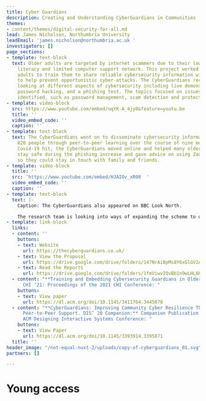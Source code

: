 ```yaml
---
title: Cyber Guardians
description: Creating and Understanding CyberGuardians in Communities
themes:
- content/themes/digital-security-for-all.md
lead: James Nicholson, Northumbria University
leadEmail: 'james.nicholson@northumbria.ac.uk '
investigators: []
page_sections:
- template: text-block
  text: Older adults are targeted by internet scammers due to their lower digital
    literacy and limited computer support network. This project worked with 14 older
    adults to train them to share reliable cybersecurity information with their peers
    to help prevent opportunistic cyber-attacks. The CyberGuardians received training
    looking at different aspects of cybersecurity including live demonstrations of
    password hacking, and a phishing test. The topics focused on issues the group
    identified, such as password management, scam detection and protective software.
- template: video-block
  src: https://www.youtube.com/embed/uqYK-A_4jy8&feature=youtu.be
  title: ''
  video_embed_code: ''
  caption: ''
- template: text-block
  text: The CyberGuardians went on to disseminate cybersecurity information to around
    820 people through peer-to-peer learning over the course of nine months. When
    Covid-19 hit, the CyberGuardians moved online and helped many older citizens to
    stay safe during the phishing increase and gave advice on using Zoom securely
    so they could stay in touch with family and friends.
- template: video-block
  title: ''
  src: 'https://www.youtube.com/embed/HJAIOv_xR00  '
  video_embed_code: ''
  caption: ''
- template: text-block
  text: |-
    Caption: The CyberGuardians also appeared on BBC Look North.

    The research team is looking into ways of expanding the scheme to other older demographics, such as those dealing with loneliness and isolation.
- template: link-block
  links:
  - content: ''
    buttons:
    - text: Website
      url: https://thecyberguardians.co.uk/
    - text: View the Proposal
      url: https://drive.google.com/drive/folders/147NrAi8pMs8Y6xGlGV2AZh40U3-bH6A1?usp=sharing
    - text: Read the Reports
      url: https://drive.google.com/drive/folders/1fmViwvIQvBb1n9wLHL6KzAYyf8k09Dn2?usp=sharing
  - content: "**Training and Embedding Cybersecurity Guardians in Older Communities.**
      CHI ’21: Proceedings of the 2021 CHI Conference: "
    buttons:
    - text: View paper
      url: https://dl.acm.org/doi/10.1145/3411764.3445078
  - content: "**CyberGuardians: Improving Community Cyber Resilience Through Embedded
      Peer-to-Peer Support. DIS’ 20 Companion:** Companion Publication of the 2020
      ACM Designing Interactive Systems Conference: "
    buttons:
    - text: View Paper
      url: https://dl.acm.org/doi/10.1145/3393914.3395871
  title: ''
header_image: "/not-equal-nuxt-2/uploads/copy-of-cyberguardians_01.svg"
partners: []

---
```

# Young access